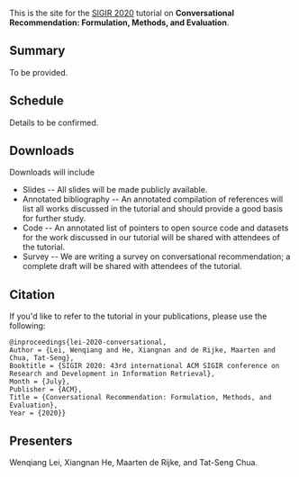 This is the site for the [SIGIR 2020](http://sigir.org/sigir2020/) tutorial on **Conversational Recommendation: Formulation, Methods, and Evaluation**.

## Summary
To be provided.

## Schedule
Details to be confirmed.

## Downloads
Downloads will include

- Slides -- All slides will be made publicly available.
- Annotated bibliography -- An annotated compilation of references will list all works discussed in the tutorial and should provide a good basis for further study.
- Code -- An annotated list of pointers to open source code and datasets for the work discussed in our tutorial will be shared with attendees of the tutorial.
- Survey -- We are writing a survey on conversational recommendation; a complete draft will be shared with attendees of the tutorial.

## Citation
If you'd like to refer to the tutorial in your publications, please use the following:

```
@inproceedings{lei-2020-conversational,
Author = {Lei, Wenqiang and He, Xiangnan and de Rijke, Maarten and Chua, Tat-Seng},
Booktitle = {SIGIR 2020: 43rd international ACM SIGIR conference on Research and Development in Information Retrieval},
Month = {July},
Publisher = {ACM},
Title = {Conversational Recommendation: Formulation, Methods, and Evaluation},
Year = {2020}}
```

## Presenters
Wenqiang Lei, Xiangnan He, Maarten de Rijke, and Tat-Seng Chua.
